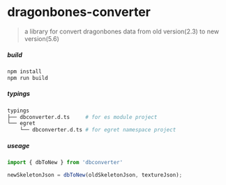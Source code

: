 # dragonbones-converter

> a library for convert dragonbones data from old version(2.3) to new version(5.6)

##### build

```sh
npm install
npm run build
```

##### typings

```sh
typings
├── dbconverter.d.ts     # for es module project
└── egret
    └── dbconverter.d.ts # for egret namespace project
```

##### useage

```js
import { dbToNew } from 'dbconverter'

newSkeletonJson = dbToNew(oldSkeletonJson, textureJson);

```



